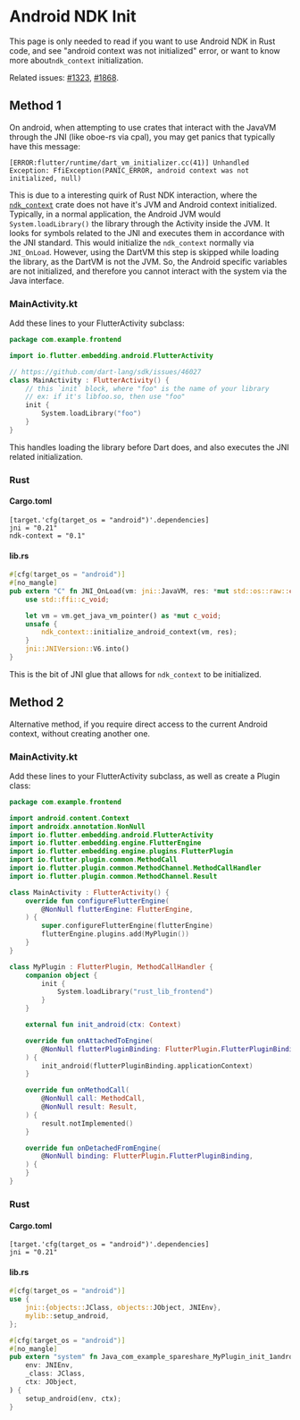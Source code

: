 # Android NDK Init

This page is only needed to read if you want to use Android NDK in Rust code,
and see "android context was not initialized" error, or want to know more about`ndk_context` initialization.

Related issues:
[#1323](https://github.com/fzyzcjy/flutter_rust_bridge/issues/1323),
[#1868](https://github.com/fzyzcjy/flutter_rust_bridge/issues/1868).

## Method 1

On android, when attempting to use crates that interact with the JavaVM through the JNI (like oboe-rs via cpal), you may
get panics that typically have this message:

```
[ERROR:flutter/runtime/dart_vm_initializer.cc(41)] Unhandled Exception: FfiException(PANIC_ERROR, android context was not initialized, null)
```

This is due to a interesting quirk of Rust NDK interaction, where
the [`ndk_context`](https://github.com/rust-mobile/ndk-context) crate does not have it's JVM and Android context
initialized. Typically, in a normal application, the Android JVM would `System.loadLibrary()` the library through the
Activity inside the JVM. It looks for symbols related to the JNI and executes them in accordance with the JNI standard.
This would initialize the `ndk_context` normally via `JNI_OnLoad`. However, using the DartVM this step is skipped while
loading the library, as the DartVM is not the JVM. So, the Android specific variables are not initialized, and therefore
you cannot interact with the system via the Java interface.

### MainActivity.kt

Add these lines to your FlutterActivity subclass:

```kotlin
package com.example.frontend

import io.flutter.embedding.android.FlutterActivity

// https://github.com/dart-lang/sdk/issues/46027
class MainActivity : FlutterActivity() {
    // this `init` block, where "foo" is the name of your library
    // ex: if it's libfoo.so, then use "foo"
    init {
        System.loadLibrary("foo")
    }
}
```

This handles loading the library before Dart does, and also executes the JNI related initialization.

### Rust

#### Cargo.toml

```
[target.'cfg(target_os = "android")'.dependencies]
jni = "0.21"
ndk-context = "0.1"
```

#### lib.rs

```rust
#[cfg(target_os = "android")]
#[no_mangle]
pub extern "C" fn JNI_OnLoad(vm: jni::JavaVM, res: *mut std::os::raw::c_void) -> jni::sys::jint {
    use std::ffi::c_void;

    let vm = vm.get_java_vm_pointer() as *mut c_void;
    unsafe {
        ndk_context::initialize_android_context(vm, res);
    }
    jni::JNIVersion::V6.into()
}
```

This is the bit of JNI glue that allows for `ndk_context` to be initialized.

## Method 2

Alternative method, if you require direct access to the current Android context, without creating another one.

### MainActivity.kt

Add these lines to your FlutterActivity subclass, as well as create a Plugin class:

```kotlin
package com.example.frontend

import android.content.Context
import androidx.annotation.NonNull
import io.flutter.embedding.android.FlutterActivity
import io.flutter.embedding.engine.FlutterEngine
import io.flutter.embedding.engine.plugins.FlutterPlugin
import io.flutter.plugin.common.MethodCall
import io.flutter.plugin.common.MethodChannel.MethodCallHandler
import io.flutter.plugin.common.MethodChannel.Result

class MainActivity : FlutterActivity() {
    override fun configureFlutterEngine(
        @NonNull flutterEngine: FlutterEngine,
    ) {
        super.configureFlutterEngine(flutterEngine)
        flutterEngine.plugins.add(MyPlugin())
    }
}

class MyPlugin : FlutterPlugin, MethodCallHandler {
    companion object {
        init {
            System.loadLibrary("rust_lib_frontend")
        }
    }

    external fun init_android(ctx: Context)

    override fun onAttachedToEngine(
        @NonNull flutterPluginBinding: FlutterPlugin.FlutterPluginBinding,
    ) {
        init_android(flutterPluginBinding.applicationContext)
    }

    override fun onMethodCall(
        @NonNull call: MethodCall,
        @NonNull result: Result,
    ) {
        result.notImplemented()
    }

    override fun onDetachedFromEngine(
        @NonNull binding: FlutterPlugin.FlutterPluginBinding,
    ) {
    }
}
```

### Rust

#### Cargo.toml

```
[target.'cfg(target_os = "android")'.dependencies]
jni = "0.21"
```

#### lib.rs

```rust
#[cfg(target_os = "android")]
use {
    jni::{objects::JClass, objects::JObject, JNIEnv},
    mylib::setup_android,
};

#[cfg(target_os = "android")]
#[no_mangle]
pub extern "system" fn Java_com_example_spareshare_MyPlugin_init_1android(
    env: JNIEnv,
    _class: JClass,
    ctx: JObject,
) {
    setup_android(env, ctx);
}
```